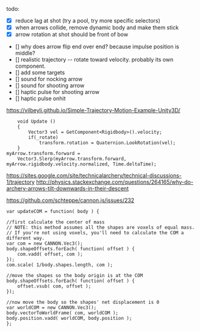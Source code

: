 todo:

- [x] reduce lag at shot (try a pool, try more specific selectors)
- [x] when arrows collide, remove dynamic body and make them stick
- [x] arrow rotation at shot should be front of bow
- [] why does arrow flip end over end?  because impulse position is middle? 
- [] realistic trajectory -- rotate toward velocity. probably its own component. 
- [] add some targets
- [] sound for nocking arrow
- [] sound for shooting arrow
- [] haptic pulse for shooting arrow
- [] haptic pulse onhit


https://vilbeyli.github.io/Simple-Trajectory-Motion-Example-Unity3D/
```
    void Update ()
    {
        Vector3 vel = GetComponent<Rigidbody>().velocity;
        if(_rotate)
            transform.rotation = Quaternion.LookRotation(vel);
    }
myArrow.transform.forward =
    Vector3.Slerp(myArrow.transform.forward, myArrow.rigidbody.velocity.normalized, Time.deltaTime);

```
https://sites.google.com/site/technicalarchery/technical-discussions-1/trajectory
http://physics.stackexchange.com/questions/264165/why-do-archery-arrows-tilt-downwards-in-their-descent


https://github.com/schteppe/cannon.js/issues/232
```
var updateCOM = function( body ) {

//first calculate the center of mass
// NOTE: this method assumes all the shapes are voxels of equal mass.
// If you're not using voxels, you'll need to calculate the COM a different way.
var com = new CANNON.Vec3();
body.shapeOffsets.forEach( function( offset ) {
    com.vadd( offset, com );
});
com.scale( 1/body.shapes.length, com );

//move the shapes so the body origin is at the COM
body.shapeOffsets.forEach( function( offset ) {
    offset.vsub( com, offset );
});

//now move the body so the shapes' net displacement is 0
var worldCOM = new CANNON.Vec3();
body.vectorToWorldFrame( com, worldCOM );
body.position.vadd( worldCOM, body.position );
};
```